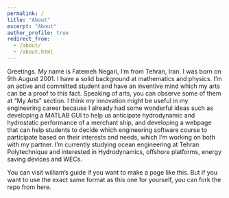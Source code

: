 ```yaml
---
permalink: /
title: "About"
excerpt: "About"
author_profile: true
redirect_from: 
  - /about/
  - /about.html
---
```


Greetings. My name is Fatemeh Negari, I’m from Tehran, Iran. I was born on 9th August 2001. I have a solid background at mathematics and physics. I’m an active and committed student and have an inventive mind which my arts can be a proof to this fact. Speaking of arts, you can observe some of them at “My Arts” section. I think my innovation might be useful in my engineering career because I already had some wonderful ideas such as developing a MATLAB GUI to help us anticipate hydrodynamic and hydrostatic performance of a merchant ship, and developing a webpage that can help students to decide which engineering software course to participate based on their interests and needs, which I’m working on both with my partner. I’m currently studying ocean engineering at Tehran Polytechnique and interested in Hydrodynamics, offshore platforms, energy saving devices and WECs.  

You can visit william’s guide if you want to make a page like this. But if you want to use the exact same format as this one for yourself, you can fork the repo from here.
